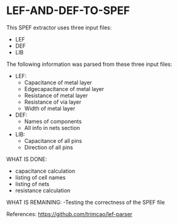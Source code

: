 # LEF-AND-DEF-TO-SPEF

This SPEF extractor uses three input files:
- LEF
- DEF
- LIB

The following information was parsed from these three input files:
- LEF: 
  - Capacitance of metal layer
  - Edgecapacitance of metal layer
  - Resistance of metal layer
  - Resistance of via layer
  - Width of metal layer
- DEF:
  - Names of components
  - All info in nets section
- LIB:
  - Capacitance of all pins
  - Direction of all pins
  
  
  
 WHAT IS DONE: 
  - capacitance calculation
  - listing of cell names
  - listing of nets
  - resistance calculation
 
  
  WHAT IS REMAINING:
  -Testing the correctness of the SPEF file
 
  
  
  
  References: https://github.com/trimcao/lef-parser


